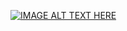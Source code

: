 [![IMAGE ALT TEXT HERE](https://img.youtube.com/vi/dYqzBW4B8BU/1.jpg)](https://www.youtube.com/watch?v=dYqzBW4B8BU)
